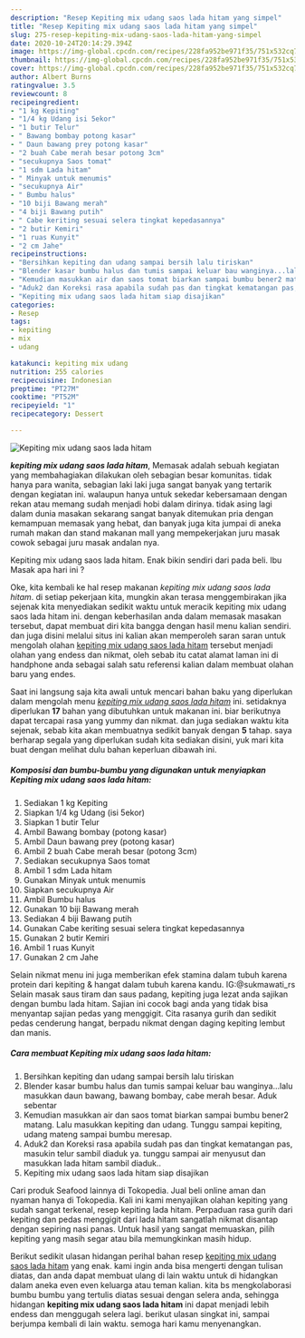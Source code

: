 ```yaml
---
description: "Resep Kepiting mix udang saos lada hitam yang simpel"
title: "Resep Kepiting mix udang saos lada hitam yang simpel"
slug: 275-resep-kepiting-mix-udang-saos-lada-hitam-yang-simpel
date: 2020-10-24T20:14:29.394Z
image: https://img-global.cpcdn.com/recipes/228fa952be971f35/751x532cq70/kepiting-mix-udang-saos-lada-hitam-foto-resep-utama.jpg
thumbnail: https://img-global.cpcdn.com/recipes/228fa952be971f35/751x532cq70/kepiting-mix-udang-saos-lada-hitam-foto-resep-utama.jpg
cover: https://img-global.cpcdn.com/recipes/228fa952be971f35/751x532cq70/kepiting-mix-udang-saos-lada-hitam-foto-resep-utama.jpg
author: Albert Burns
ratingvalue: 3.5
reviewcount: 8
recipeingredient:
- "1 kg Kepiting"
- "1/4 kg Udang isi 5ekor"
- "1 butir Telur"
- " Bawang bombay potong kasar"
- " Daun bawang prey potong kasar"
- "2 buah Cabe merah besar potong 3cm"
- "secukupnya Saos tomat"
- "1 sdm Lada hitam"
- " Minyak untuk menumis"
- "secukupnya Air"
- " Bumbu halus"
- "10 biji Bawang merah"
- "4 biji Bawang putih"
- " Cabe keriting sesuai selera tingkat kepedasannya"
- "2 butir Kemiri"
- "1 ruas Kunyit"
- "2 cm Jahe"
recipeinstructions:
- "Bersihkan kepiting dan udang sampai bersih lalu tiriskan"
- "Blender kasar bumbu halus dan tumis sampai keluar bau wanginya...lalu masukkan daun bawang, bawang bombay, cabe merah besar. Aduk sebentar"
- "Kemudian masukkan air dan saos tomat biarkan sampai bumbu bener2 matang. Lalu masukkan kepiting dan udang. Tunggu sampai kepiting, udang mateng sampai bumbu meresap."
- "Aduk2 dan Koreksi rasa apabila sudah pas dan tingkat kematangan pas, masukin telur sambil diaduk ya. tunggu sampai air menyusut dan masukkan lada hitam sambil diaduk.."
- "Kepiting mix udang saos lada hitam siap disajikan"
categories:
- Resep
tags:
- kepiting
- mix
- udang

katakunci: kepiting mix udang 
nutrition: 255 calories
recipecuisine: Indonesian
preptime: "PT27M"
cooktime: "PT52M"
recipeyield: "1"
recipecategory: Dessert

---
```



![Kepiting mix udang saos lada hitam](https://img-global.cpcdn.com/recipes/228fa952be971f35/751x532cq70/kepiting-mix-udang-saos-lada-hitam-foto-resep-utama.jpg)

<b><i>kepiting mix udang saos lada hitam</i></b>, Memasak adalah sebuah kegiatan yang membahagiakan dilakukan oleh sebagian besar komunitas. tidak hanya para wanita, sebagian laki laki juga sangat banyak yang tertarik dengan kegiatan ini. walaupun hanya untuk sekedar kebersamaan dengan rekan atau memang sudah menjadi hobi dalam dirinya. tidak asing lagi dalam dunia masakan sekarang sangat banyak ditemukan pria dengan kemampuan memasak yang hebat, dan banyak juga kita jumpai di aneka rumah makan dan stand makanan mall yang mempekerjakan juru masak cowok sebagai juru masak andalan nya.

Kepiting mix udang saos lada hitam. Enak bikin sendiri dari pada beli. Ibu Masak apa hari ini ?

Oke, kita kembali ke hal resep makanan <i>kepiting mix udang saos lada hitam</i>. di setiap pekerjaan kita, mungkin akan terasa menggembirakan jika sejenak kita menyediakan sedikit waktu untuk meracik kepiting mix udang saos lada hitam ini. dengan keberhasilan anda dalam memasak masakan tersebut, dapat membuat diri kita bangga dengan hasil menu kalian sendiri. dan juga disini melalui situs ini kalian akan memperoleh saran saran untuk mengolah olahan <u>kepiting mix udang saos lada hitam</u> tersebut menjadi olahan yang endess dan nikmat, oleh sebab itu catat alamat laman ini di handphone anda sebagai salah satu referensi kalian dalam membuat olahan baru yang endes.


Saat ini langsung saja kita awali untuk mencari bahan baku yang diperlukan dalam mengolah menu <u><i>kepiting mix udang saos lada hitam</i></u> ini. setidaknya diperlukan <b>17</b> bahan yang dibutuhkan untuk makanan ini. biar berikutnya dapat tercapai rasa yang yummy dan nikmat. dan juga sediakan waktu kita sejenak, sebab kita akan membuatnya sedikit banyak dengan <b>5</b> tahap. saya berharap segala yang diperlukan sudah kita sediakan disini, yuk mari kita buat dengan melihat dulu bahan keperluan dibawah ini.

<!--inarticleads1-->

##### Komposisi dan bumbu-bumbu yang digunakan untuk menyiapkan Kepiting mix udang saos lada hitam:

1. Sediakan 1 kg Kepiting
1. Siapkan 1/4 kg Udang (isi 5ekor)
1. Siapkan 1 butir Telur
1. Ambil  Bawang bombay (potong kasar)
1. Ambil  Daun bawang prey (potong kasar)
1. Ambil 2 buah Cabe merah besar (potong 3cm)
1. Sediakan secukupnya Saos tomat
1. Ambil 1 sdm Lada hitam
1. Gunakan  Minyak untuk menumis
1. Siapkan secukupnya Air
1. Ambil  Bumbu halus
1. Gunakan 10 biji Bawang merah
1. Sediakan 4 biji Bawang putih
1. Gunakan  Cabe keriting sesuai selera tingkat kepedasannya
1. Gunakan 2 butir Kemiri
1. Ambil 1 ruas Kunyit
1. Gunakan 2 cm Jahe


Selain nikmat menu ini juga memberikan efek stamina dalam tubuh karena protein dari kepiting &amp; hangat dalam tubuh karena kandu. IG:@sukmawati_rs Selain masak saus tiram dan saus padang, kepiting juga lezat anda sajikan dengan bumbu lada hitam. Sajian ini cocok bagi anda yang tidak bisa menyantap sajian pedas yang menggigit. Cita rasanya gurih dan sedikit pedas cenderung hangat, berpadu nikmat dengan daging kepiting lembut dan manis. 

<!--inarticleads2-->

##### Cara membuat Kepiting mix udang saos lada hitam:

1. Bersihkan kepiting dan udang sampai bersih lalu tiriskan
1. Blender kasar bumbu halus dan tumis sampai keluar bau wanginya...lalu masukkan daun bawang, bawang bombay, cabe merah besar. Aduk sebentar
1. Kemudian masukkan air dan saos tomat biarkan sampai bumbu bener2 matang. Lalu masukkan kepiting dan udang. Tunggu sampai kepiting, udang mateng sampai bumbu meresap.
1. Aduk2 dan Koreksi rasa apabila sudah pas dan tingkat kematangan pas, masukin telur sambil diaduk ya. tunggu sampai air menyusut dan masukkan lada hitam sambil diaduk..
1. Kepiting mix udang saos lada hitam siap disajikan


Cari produk Seafood lainnya di Tokopedia. Jual beli online aman dan nyaman hanya di Tokopedia. Kali ini kami menyajikan olahan kepiting yang sudah sangat terkenal, resep kepiting lada hitam. Perpaduan rasa gurih dari kepiting dan pedas menggigit dari lada hitam sangatlah nikmat disantap dengan sepiring nasi panas. Untuk hasil yang sangat memuaskan, pilih kepiting yang masih segar atau bila memungkinkan masih hidup. 

Berikut sedikit ulasan hidangan perihal bahan resep <u>kepiting mix udang saos lada hitam</u> yang enak. kami ingin anda bisa mengerti dengan tulisan diatas, dan anda dapat membuat ulang di lain waktu untuk di hidangkan dalam aneka even even keluarga atau teman kalian. kita bs mengkolaborasi bumbu bumbu yang tertulis diatas sesuai dengan selera anda, sehingga hidangan <b>kepiting mix udang saos lada hitam</b> ini dapat menjadi lebih endess dan menggugah selera lagi. berikut ulasan singkat ini, sampai berjumpa kembali di lain waktu. semoga hari kamu menyenangkan.
